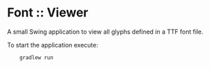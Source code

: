 # Font :: Viewer

A small Swing application to view all glyphs defined in a TTF font file.

To start the application execute:
```
    gradlew run
```

